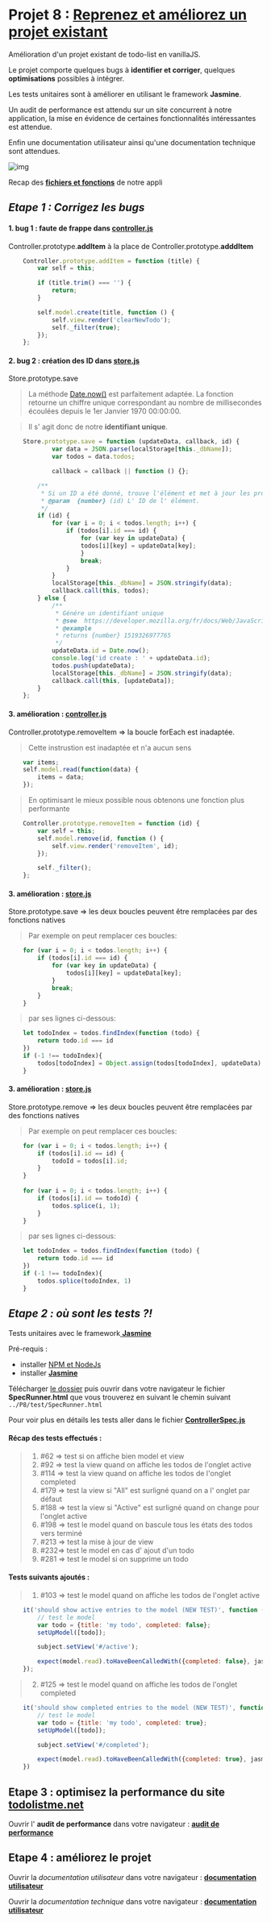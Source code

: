 # Projet 8 : [Reprenez et améliorez un projet existant](https://openclassrooms.com/projects/reprenez-et-ameliorez-un-projet-existant)

Amélioration d'un projet existant de todo-list en vanillaJS.

Le projet comporte quelques bugs à __identifier et corriger__, quelques __optimisations__ possibles à intégrer.

Les tests unitaires sont à améliorer en utilisant le framework __Jasmine__.

Un audit de performance est attendu sur un site concurrent à notre application, la mise en évidence de certaines fonctionnalités intéressantes est attendue.

Enfin une documentation utilisateur ainsi qu'une documentation technique sont attendues.

![img](livrable/doc_utilisateur/assets/doc_utilisateur_interface_accueil.png)


Recap des  [__fichiers et fonctions__](./livrable/function_recap.pdf) de notre appli

## _Etape 1 : Corrigez les bugs_

#### 1. bug 1 : faute de frappe dans [__controller.js__](./js/controller.js)

Controller.prototype.__addItem__ à la place de Controller.prototype.__adddItem__ 
```js
	Controller.prototype.addItem = function (title) {
		var self = this;

		if (title.trim() === '') {
			return;
		}

		self.model.create(title, function () {
			self.view.render('clearNewTodo');
			self._filter(true);
		});
	};
```

#### 2. bug 2 : création des ID dans [__store.js__](./js/store.js)

Store.prototype.save

> La méthode [Date.now()](https://developer.mozilla.org/fr/docs/Web/JavaScript/Reference/Objets_globaux/Date/now) est parfaitement adaptée. La fonction retourne un chiffre unique correspondant au nombre de millisecondes écoulées depuis le 1er Janvier 1970 00:00:00. 

> Il s' agit donc de notre __identifiant unique__.
```js
	Store.prototype.save = function (updateData, callback, id) {
        	var data = JSON.parse(localStorage[this._dbName]);
        	var todos = data.todos;

        	callback = callback || function () {};

		/**
		 * Si un ID a été donné, trouve l'élément et met à jour les propriétés
		 * @param  {number} (id) L' ID de l' élément.
		 */
		if (id) {
			for (var i = 0; i < todos.length; i++) {
		  		if (todos[i].id === id) {
		    		for (var key in updateData) {
	      			todos[i][key] = updateData[key];
		    		}
		    		break;
		  		}
			}
			localStorage[this._dbName] = JSON.stringify(data);
			callback.call(this, todos);
		} else {
  			/**
			 * Génére un identifiant unique
			 * @see  https://developer.mozilla.org/fr/docs/Web/JavaScript/Reference/Objets_globaux/Date/now
			 * @example
			 * returns {number} 1519326977765
			 */
			updateData.id = Date.now();
			console.log('id create : ' + updateData.id);
			todos.push(updateData);
			localStorage[this._dbName] = JSON.stringify(data);
			callback.call(this, [updateData]);
		}
    };
```

#### 3. amélioration : [__controller.js__](./js/controller.js)

Controller.prototype.removeItem => la boucle forEach est inadaptée.

> Cette instrustion est inadaptée et n'a aucun sens
```js
    var items;
   	self.model.read(function(data) {
   		items = data;
   	});
``` 	

> En optimisant le mieux possible nous obtenons une fonction plus performante
```js
	Controller.prototype.removeItem = function (id) {
		var self = this;
		self.model.remove(id, function () {
			self.view.render('removeItem', id);
		});

		self._filter();
	};

```

#### 3. amélioration : [__store.js__](./js/store.js)

Store.prototype.save => les deux boucles peuvent être remplacées par des fonctions natives

> Par exemple on peut remplacer ces boucles: 
```js
    for (var i = 0; i < todos.length; i++) {
   	    if (todos[i].id === id) {
   		    for (var key in updateData) {
   	      		todos[i][key] = updateData[key];
   		    }
   		    break;
   	    }
    }
```   
 
> par ses lignes ci-dessous:
```js
    let todoIndex = todos.findIndex(function (todo) {
    	return todo.id === id
    })
    if (-1 !== todoIndex){
    	todos[todoIndex] = Object.assign(todos[todoIndex], updateData)
    }
```

#### 3. amélioration : [__store.js__](./js/store.js)

Store.prototype.remove => les deux boucles peuvent être remplacées par des fonctions natives

> Par exemple on peut remplacer ces boucles: 
```js
    for (var i = 0; i < todos.length; i++) {
   		if (todos[i].id == id) {
   			todoId = todos[i].id;
   		}
   	}
   
   	for (var i = 0; i < todos.length; i++) {
   		if (todos[i].id == todoId) {
   			todos.splice(i, 1);
   		}
   	}
```	
> par ses lignes ci-dessous:
```js
    let todoIndex = todos.findIndex(function (todo) {
    	return todo.id === id
    })
    if (-1 !== todoIndex){
    	todos.splice(todoIndex, 1)
    }
```

## _Etape 2 : où sont les tests ?!_

Tests unitaires avec le framework[ __Jasmine__](https://github.com/jasmine/)

Pré-requis : 
* installer [NPM et NodeJs](https://www.npmjs.com/get-npm?utm_source=house&utm_medium=homepage&utm_campaign=free%20orgs&utm_term=Install%20npm)
* installer [ __Jasmine__](https://github.com/jasmine/jasmine/releases)

Télécharger [le dossier](https://github.com/Gu1ll0m/projet8_todolist.git) puis ouvrir dans votre navigateur le fichier __SpecRunner.html__ que vous trouverez en suivant le chemin suivant `../P8/test/SpecRunner.html`

Pour voir plus en détails les tests aller dans le fichier [__ControllerSpec.js__](./test/ControllerSpec.js)

#### Récap des tests effectués :

> 1. #62 => test si on affiche bien model et view
> 2. #92 => test la view quand on affiche les todos de l'onglet active
> 3. #114 => test la view quand on affiche les todos de l'onglet completed
> 4. #179 => test la view si "All" est surligné quand on a l' onglet par défaut
> 5. #188 => test la view si "Active" est surligné quand on change pour l'onglet active
> 6. #198 => test le model quand on bascule tous les états des todos vers terminé
> 7. #213 => test la mise à jour de view
> 8. #232=> test le model en cas d' ajout d'un todo
> 9. #281 => test le model si on supprime un todo

#### Tests suivants ajoutés :

> 1. #103 => test le model quand on affiche les todos de l'onglet active
```js
	it('should show active entries to the model (NEW TEST)', function () {
		// test le model
		var todo = {title: 'my todo', completed: false};
		setUpModel([todo]);

		subject.setView('#/active');

		expect(model.read).toHaveBeenCalledWith({completed: false}, jasmine.any(Function));
	});
```
	
> 2. #125 => test le model quand on affiche les todos de l'onglet completed
```js
    it('should show completed entries to the model (NEW TEST)', function () {
		// test le model
		var todo = {title: 'my todo', completed: true};
		setUpModel([todo]);

		subject.setView('#/completed');

		expect(model.read).toHaveBeenCalledWith({completed: true}, jasmine.any(Function));
	})
```

## __Etape 3 : optimisez la performance du site [todolistme.net](http://todolistme.net/)__

Ouvrir l' __audit de performance__ dans votre navigateur : [__audit de performance__](./livrable/audit_site_concurent/audit.md)

## __Etape 4 : améliorez le projet__

Ouvrir la _documentation utilisateur_ dans votre navigateur : [__documentation utilisateur__](./livrable/doc_utilisateur/doc_utilisateur.md)

Ouvrir la _documentation technique_ dans votre navigateur : [__documentation utilisateur__](./livrable/doc_utilisateur/doc_utilisateur.md)


